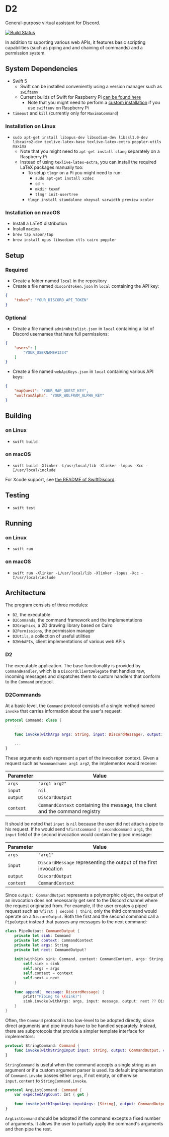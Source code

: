 # D2
General-purpose virtual assistant for Discord.

[![Build Status](https://travis-ci.org/fwcd/D2.svg?branch=master)](https://travis-ci.org/fwcd/D2)

In addition to suporting various web APIs, it features basic scripting capabilities (such as piping and and chaining of commands) and a permission system.

## System Dependencies
* Swift 5
	* Swift can be installed conveniently using a version manager such as [`swiftenv`](https://github.com/kylef/swiftenv)
	* Current builds of Swift for Raspberry Pi [can be found here](https://github.com/uraimo/buildSwiftOnARM/releases)
		* Note that you might need to perform a [custom installation](https://swiftenv.fuller.li/en/latest/commands.html#custom-installation) if you use `swiftenv` on Raspberry Pi
* `timeout` and `kill` (currently only for `MaximaCommand`)

### Installation on Linux
* `sudo apt-get install libopus-dev libsodium-dev libssl1.0-dev libcairo2-dev texlive-latex-base texlive-latex-extra poppler-utils maxima`
	* Note that you might need to `apt-get install clang` separately on a Raspberry Pi
	* Instead of using `texlive-latex-extra`, you can install the required LaTeX packages manually too:
		* To setup `tlmgr` on a Pi you might need to run:
			* `sudo apt-get install xzdec`
			* `cd ~`
			* `mkdir texmf`
			* `tlmgr init-usertree`
		* `tlmgr install standalone xkeyval varwidth preview xcolor`

### Installation on macOS
* Install a LaTeX distribution
* Install `maxima`
* `brew tap vapor/tap`
* `brew install opus libsodium ctls cairo poppler`

## Setup

### Required
* Create a folder named `local` in the repository
* Create a file named `discordToken.json` in `local` containing the API key:

```json
{
    "token": "YOUR_DISCORD_API_TOKEN"
}
```

### Optional
* Create a file named `adminWhitelist.json` in `local` containing a list of Discord usernames that have full permissions:

```json
{
    "users": [
        "YOUR_USERNAME#1234"
    ]
}
```

* Create a file named `webApiKeys.json` in `local` containing various API keys:

```json
{
	"mapQuest": "YOUR_MAP_QUEST_KEY",
	"wolframAlpha": "YOUR_WOLFRAM_ALPHA_KEY"
}
```

## Building

### on Linux
* `swift build`

### on macOS
* `swift build -Xlinker -L/usr/local/lib -Xlinker -lopus -Xcc -I/usr/local/include`

For Xcode support, see [the README of SwiftDiscord](https://github.com/nuclearace/SwiftDiscord/blob/master/README.md).

## Testing
* `swift test`

## Running

### on Linux
* `swift run`

### on macOS
* `swift run -Xlinker -L/usr/local/lib -Xlinker -lopus -Xcc -I/usr/local/include`

## Architecture
The program consists of three modules:

* `D2`, the executable
* `D2Commands`, the command framework and the implementations
* `D2Graphics`, a 2D drawing library based on Cairo
* `D2Permissions`, the permission manager
* `D2Utils`, a collection of useful utilities
* `D2WebAPIs`, client implementations of various web APIs

### D2
The executable application. The base functionality is provided by `CommandHandler`, which is a `DiscordClientDelegate` that handles raw, incoming messages and dispatches them to custom handlers that conform to the `Command` protocol.

### D2Commands
At a basic level, the `Command` protocol consists of a single method named `invoke` that carries information about the user's request:

```swift
protocol Command: class {
	...
	
	func invoke(withArgs args: String, input: DiscordMessage?, output: CommandOutput, context: CommandContext)
	
	...
}
```

These arguments each represent a part of the invocation context. Given a request such as `%commandname arg1 arg2`, the implementor would receive:

| Parameter | Value |
| --------- | ----- |
| `args` | `"arg1 arg2"` |
| `input` | `nil` |
| `output` | `DiscordOutput` |
| `context` | `CommandContext` containing the message, the client and the command registry |

It should be noted that `input` is `nil` because the user did not attach a pipe to his request. If he would send `%firstcommand | secondcommand arg1`, the `input` field of the second invocation would contain the piped message:

| Parameter | Value |
| --------- | ----- |
| `args` | `"arg1"`
| `input` | `DiscordMessage` representing the output of the first invocation |
| `output` | `DiscordOutput` |
| `context` | `CommandContext` |

Since `output: CommandOutput` represents a polymorphic object, the output of an invocation does not necessarily get sent to the Discord channel where the request originated from. For example, if the user creates a piped request such as `%first | second | third`, only the third command would operate on a `DiscordOutput`. Both the first and the second command call a `PipeOutput` instead that passes any messages to the next command:

```swift
class PipeOutput: CommandOutput {
	private let sink: Command
	private let context: CommandContext
	private let args: String
	private let next: CommandOutput?
	
	init(withSink sink: Command, context: CommandContext, args: String, next: CommandOutput? = nil) {
		self.sink = sink
		self.args = args
		self.context = context
		self.next = next
	}
	
	func append(_ message: DiscordMessage) {
		print("Piping to \(sink)")
		sink.invoke(withArgs: args, input: message, output: next ?? DiscordOutput(channel: message.channel), context: context)
	}
}
```

Often, the `Command` protocol is too low-level to be adopted directly, since direct arguments and pipe inputs have to be handled separately. Instead, there are subprotocols that provide a simpler template interface for implementors:

```swift
protocol StringCommand: Command {
	func invoke(withStringInput input: String, output: CommandOutput, context: CommandContext)
}
```

`StringCommand` is useful when the command accepts a single string as an argument or if a custom argument parser is used. Its default implementation of `Command.invoke` passes either `args`, if not empty, or otherwise `input.content` to `StringCommand.invoke`.

```swift
protocol ArgListCommand: Command {
	var expectedArgCount: Int { get }
	
	func invoke(withInputArgs inputArgs: [String], output: CommandOutput, context: CommandContext)
}
```

`ArgListCommand` should be adopted if the command excepts a fixed number of arguments. It allows the user to partially apply the command's arguments and then pipe the rest.
